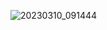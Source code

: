 
![20230310_091444](https://github.com/TemmieDev/TemmieDev/assets/128328335/2fdae2b5-322b-43ef-9fc1-24fd39650ddd)
